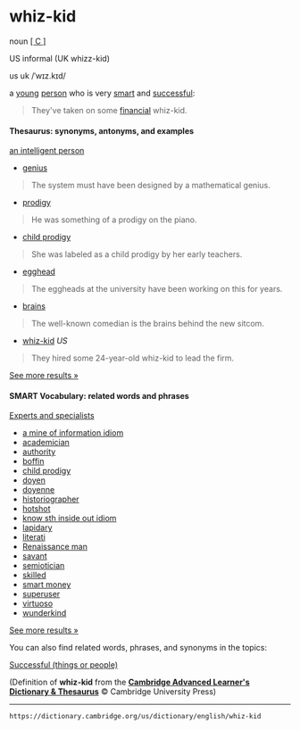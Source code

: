 # whiz-kid

noun [\[ C \]](https://dictionary.cambridge.org/us/help/codes.html)

US informal (UK whizz-kid)

us uk /ˈwɪz.kɪd/

a [young](https://dictionary.cambridge.org/us/dictionary/english/young "young") [person](https://dictionary.cambridge.org/us/dictionary/english/person "person") who is very [smart](https://dictionary.cambridge.org/us/dictionary/english/smart "smart") and [successful](https://dictionary.cambridge.org/us/dictionary/english/successful "successful"):

>They've taken on some [financial](https://dictionary.cambridge.org/us/dictionary/english/finance "financial") whiz-kid.

#### Thesaurus: synonyms, antonyms, and examples

[an intelligent person](https://dictionary.cambridge.org/us/thesaurus/articles/an-intelligent-person)

- [genius](https://dictionary.cambridge.org/us/thesaurus/genius)
>The system must have been designed by a mathematical genius.
- [prodigy](https://dictionary.cambridge.org/us/thesaurus/prodigy)
>He was something of a prodigy on the piano.
- [child prodigy](https://dictionary.cambridge.org/us/thesaurus/child-prodigy)
>She was labeled as a child prodigy by her early teachers.
- [egghead](https://dictionary.cambridge.org/us/thesaurus/egghead)
>The eggheads at the university have been working on this for years.
- [brains](https://dictionary.cambridge.org/us/thesaurus/brains)
>The well-known comedian is the brains behind the new sitcom.
- [whiz-kid](https://dictionary.cambridge.org/us/thesaurus/whiz-kid) *US*
> They hired some 24-year-old whiz-kid to lead the firm.

[See more results »](https://dictionary.cambridge.org/us/thesaurus/articles/an-intelligent-person "See how to use these synonyms and their opposites.")

#### SMART Vocabulary: related words and phrases

[Experts and specialists](https://dictionary.cambridge.org/us/topics/ability-and-experience/experts-and-specialists/ "Words and phrases related to whiz-kid in the topic Experts and specialists")

-   [a mine of information idiom]( https://dictionary.cambridge.org/us/dictionary/english/a-mine-of-information?topic=experts-and-specialists  "a mine of information idiom")
-   [academician]( https://dictionary.cambridge.org/us/dictionary/english/academician?topic=experts-and-specialists  "academician")
-   [authority]( https://dictionary.cambridge.org/us/dictionary/english/authority?topic=experts-and-specialists  "authority")
-   [boffin]( https://dictionary.cambridge.org/us/dictionary/english/boffin?topic=experts-and-specialists  "boffin")
-   [child prodigy]( https://dictionary.cambridge.org/us/dictionary/english/child-prodigy?topic=experts-and-specialists  "child prodigy")
-   [doyen]( https://dictionary.cambridge.org/us/dictionary/english/doyen?topic=experts-and-specialists  "doyen")
-   [doyenne]( https://dictionary.cambridge.org/us/dictionary/english/doyenne?topic=experts-and-specialists  "doyenne")
-   [historiographer]( https://dictionary.cambridge.org/us/dictionary/english/historiographer?topic=experts-and-specialists  "historiographer")
-   [hotshot]( https://dictionary.cambridge.org/us/dictionary/english/hotshot?topic=experts-and-specialists  "hotshot")
-   [know sth inside out idiom]( https://dictionary.cambridge.org/us/dictionary/english/know-sth-inside-out?topic=experts-and-specialists  "know sth inside out idiom")
-   [lapidary]( https://dictionary.cambridge.org/us/dictionary/english/lapidary?topic=experts-and-specialists  "lapidary")
-   [literati]( https://dictionary.cambridge.org/us/dictionary/english/literati?topic=experts-and-specialists  "literati")
-   [Renaissance man]( https://dictionary.cambridge.org/us/dictionary/english/renaissance-man?topic=experts-and-specialists  "Renaissance man")
-   [savant]( https://dictionary.cambridge.org/us/dictionary/english/savant?topic=experts-and-specialists  "savant")
-   [semiotician]( https://dictionary.cambridge.org/us/dictionary/english/semiotician?topic=experts-and-specialists  "semiotician")
-   [skilled]( https://dictionary.cambridge.org/us/dictionary/english/skilled?topic=experts-and-specialists  "skilled")
-   [smart money]( https://dictionary.cambridge.org/us/dictionary/english/smart-money?topic=experts-and-specialists  "smart money")
-   [superuser]( https://dictionary.cambridge.org/us/dictionary/english/superuser?topic=experts-and-specialists  "superuser")
-   [virtuoso]( https://dictionary.cambridge.org/us/dictionary/english/virtuoso?topic=experts-and-specialists  "virtuoso")
-   [wunderkind]( https://dictionary.cambridge.org/us/dictionary/english/wunderkind?topic=experts-and-specialists  "wunderkind")

[See more results »](https://dictionary.cambridge.org/us/topics/ability-and-experience/experts-and-specialists/ "Words and phrases related to whiz-kid in the topic Experts and specialists")

You can also find related words, phrases, and synonyms in the topics:

[Successful (things or people)](https://dictionary.cambridge.org/us/topics/doing-and-achieving/successful-things-or-people/ "Words and phrases related to whiz-kid in the topic Successful (things or people)")

(Definition of **whiz-kid** from the [**Cambridge Advanced Learner's Dictionary & Thesaurus**](https://dictionary.cambridge.org/us/dictionary/english/ "Cambridge Advanced Learner's Dictionary & Thesaurus") © Cambridge University Press)

---
`https://dictionary.cambridge.org/us/dictionary/english/whiz-kid`